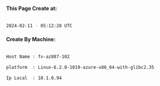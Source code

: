 
   
#### This Page Create at:

```bash

2024-02-11 - 05:12:28 UTC

```

#### Create By Machine:

```bash

Host Name : fv-az887-102

platform  : Linux-6.2.0-1019-azure-x86_64-with-glibc2.35

Ip Local  : 10.1.0.94

```

